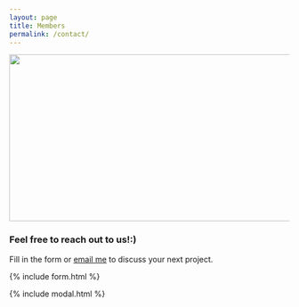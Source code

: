 ```yaml
---
layout: page
title: Members
permalink: /contact/
---
```


<img src ="{{site.url}}/assets/img/team_L1.jpg" width="600" height="300">



### Feel free to reach out to us!:)

Fill in the form or [email me](mailto:{{site.email}}) to discuss your next project.

{% include form.html %}

{% include modal.html %}
